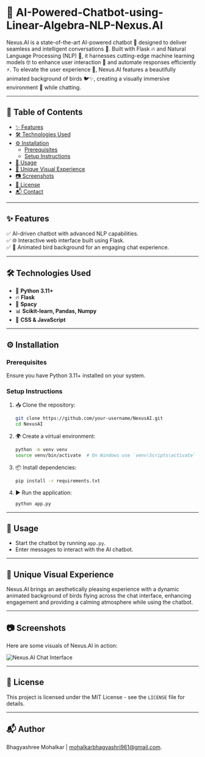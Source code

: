 # 🤖 AI-Powered-Chatbot-using-Linear-Algebra-NLP-Nexus.AI

Nexus.AI is a state-of-the-art AI-powered chatbot 🤖 designed to deliver seamless and intelligent conversations 💬. Built with Flask 🔥 and Natural Language Processing (NLP) 🧠, it harnesses cutting-edge machine learning models 🤓 to enhance user interaction 👥 and automate responses efficiently ⚡. To elevate the user experience 🎯, Nexus.AI features a beautifully animated background of birds 🐦✨, creating a visually immersive environment 🌅 while chatting.

---

## 📌 Table of Contents
- [✨ Features](#-features)
- [🛠️ Technologies Used](#-technologies-used)
- [⚙️ Installation](#-installation)
  - [Prerequisites](#prerequisites)
  - [Setup Instructions](#setup-instructions)
- [🚀 Usage](#-usage)
- [🎨 Unique Visual Experience](#-unique-visual-experience)
- [📷 Screenshots](#-screenshots)
- [📜 License](#-license)
- [📬 Contact](#-contact)

---

## ✨ Features
✅ AI-driven chatbot with advanced NLP capabilities.  
✅ 🌐 Interactive web interface built using Flask.  
✅ 🎨 Animated bird background for an engaging chat experience.  

---

## 🛠️ Technologies Used
- 🐍 **Python 3.11+**
- 🔥 **Flask** 
- 🧠 **Spacy** 
- 📊 **Scikit-learn, Pandas, Numpy** 
- 🎨 **CSS & JavaScript** 

---

## ⚙️ Installation
### Prerequisites
Ensure you have Python 3.11+ installed on your system.

### Setup Instructions
1. 📥 Clone the repository:
   ```sh
   git clone https://github.com/your-username/NexusAI.git
   cd NexusAI
   ```
2. 🌍 Create a virtual environment:
   ```sh
   python -m venv venv
   source venv/bin/activate  # On Windows use `venv\Scripts\activate`
   ```
3. 📦 Install dependencies:
   ```sh
   pip install -r requirements.txt
   ```
4. ▶️ Run the application:
   ```sh
   python app.py
   ```

---

## 🚀 Usage
- Start the chatbot by running `app.py`.
- Enter messages to interact with the AI chatbot.

---

## 🎨 Unique Visual Experience
Nexus.AI brings an aesthetically pleasing experience with a dynamic animated background of birds flying across the chat interface, enhancing engagement and providing a calming atmosphere while using the chatbot.

---

## 📷 Screenshots
Here are some visuals of Nexus.AI in action:

![Nexus.AI Chat Interface](https://github.com/user-attachments/assets/5fe2cbff-f821-4ac7-8eb0-65035ad5059d)

---

## 📜 License
This project is licensed under the MIT License - see the `LICENSE` file for details.

---

## 📬 Author 
Bhagyashree Mohalkar | [mohalkarbhagyashri961@gmail.com](mailto:mohalkarbhagyashri961@gmail.com).
